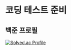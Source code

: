 # 코딩 테스트 준비
## 백준 프로필
[![Solved.ac Profile](http://mazassumnida.wtf/api/v2/generate_badge?boj=wjdalsdk70)](https://solved.ac/wjdalsdk70/)
